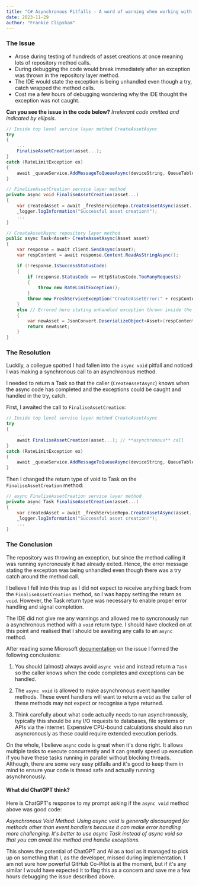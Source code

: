 ```yaml
---
title: "C# Asynchronous Pitfalls - A word of warning when working with asynchronous code."
date: 2023-11-29
author: "Frankie Clipsham"
---
```

### The Issue

- Arose during testing of hundreds of asset creations at once meaning lots of repository method calls.
- During debugging the code would break immediately after an exception was thrown in the repository layer method.
- The IDE would state the exception is being unhandled even though a try, catch wrapped the method calls.
- Cost me a few hours of debugging wondering why the IDE thought the exception was not caught.

**Can you see the issue in the code below?** _Irrelevant code omitted and indicated by ellipsis._

```c#
// Inside top level service layer method CreateAssetAsync
try
{
    ...
    FinaliseAssetCreation(asset...);
}
catch (RateLimitException ex)
{
    await _queueService.AddMessageToQueueAsync(deviceString, QueueTableNames.ProcessNewDevicesQueueName, ex.RetryAfter);
}
```

```c#
// FinaliseAssetCreation service layer method
private async void FinaliseAssetCreation(asset...)
{
    var createdAsset = await _freshServiceRepo.CreateAssetAsync(asset...);
    _logger.logInformation("Successful asset creation!");
    ...
}
```

```c#
// CreateAssetAsync repository layer method
public async Task<Asset> CreateAssetAsync(Asset asset)
{
    var response = await client.SendAsync(asset);
    var respContent = await response.Content.ReadAsStringAsync();

    if (!response.IsSuccessStatusCode)
    {
        if (response.StatusCode == HttpStatusCode.TooManyRequests)
        {
            throw new RateLimitException();
        }
        throw new FreshServiceException("CreateAssetError:" + respContent);
    }
    else // Errored here stating unhandled exception thrown inside the IF statement
    {
        var newAsset = JsonConvert.DeserializeObject<Asset>(respContent);
        return newAsset;
    }
}
```

### The Resolution

Luckily, a collegue spotted I had fallen into the `async void` pitfall and noticed I was making a synchronous call to an asynchronous
method.

I needed to return a Task so that the caller (`CreateAssetAsync`) knows when the async code has completed and the exceptions could be caught and handled in the try, catch.

First, I awaited the call to `FinaliseAssetCreation`:

```c#
// Inside top level service layer method CreateAssetAsync
try
{
    ...
    await FinaliseAssetCreation(asset...); // **asynchronous** call
}
catch (RateLimitException ex)
{
    await _queueService.AddMessageToQueueAsync(deviceString, QueueTableNames.ProcessNewDevicesQueueName, ex.RetryAfter);
}
```

Then I changed the return type of void to Task on the `FinaliseAssetCreation` method:

```c#
// async FinaliseAssetCreation service layer method
private async Task FinaliseAssetCreation(asset...)
{
    var createdAsset = await _freshServiceRepo.CreateAssetAsync(asset...);
    _logger.logInformation("Successful asset creation!");
    ...
}
```

### The Conclusion

The repository was throwing an exception, but since the method calling it was running syncronously it had already exited. Hence, the error message stating the exception was being unhandled even though there was a try catch around the method call.

I believe I fell into this trap as I did not expect to receive anything back from the `FinaliseAssetCreation` method, so I was happy setting the return as `void`. However, the Task return type was necessary to enable proper error handling and signal completion.

The IDE did not give me any warnings and allowed me to syncronously run a asynchronous method with a `void` return type. I should have clocked on at this point and realised that I should be awaiting any calls to an `async` method.

After reading some Microsoft [documentation](https://learn.microsoft.com/en-us/archive/msdn-magazine/2013/march/async-await-best-practices-in-asynchronous-programming) on the issue I formed the following conclusions:

1. You should (almost) always avoid `async void` and instead return a `Task` so the caller knows when the code completes and exceptions can be handled.

2. The `async void` is allowed to make asynchronous event handler methods. These event handlers will want to return a `void` as the caller of these methods may not expect or recognise a type returned.

3. Think carefully about what code actually needs to run asynchronously, typically this should be any I/O requests to databases, file systems or APIs via the internet. Expensive CPU-bound calculations should also run asyncronously as these could require extended execution periods.

On the whole, I believe `async` code is great when it's done right. It allows multiple tasks to execute concurrently and it can greatly speed up execution if you have these tasks running in parallel without blocking threads. Although, there are some very easy pitfalls and it's good to keep them in mind to ensure your code is thread safe and actually running asynchronously.

#### What did ChatGPT think?

Here is ChatGPT's response to my prompt asking if the `async void` method above was good code:

_Asynchronous Void Method: Using async void is generally discouraged for methods other than event handlers because it can make error handling more challenging. It's better to use async Task instead of async void so that you can await the method and handle exceptions._

This shows the potential of ChatGPT and AI as a tool as it managed to pick up on something that I, as the developer, missed during implementation. I am not sure how powerful GitHub Co-Pilot is at the moment, but if it's any similar I would have expected it to flag this as a concern and save me a few hours debugging the issue described above.
